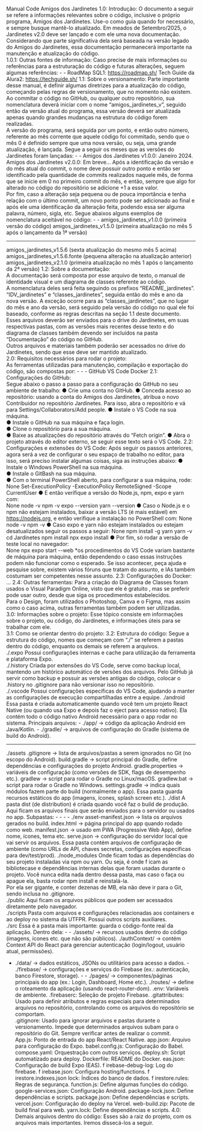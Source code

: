 Manual Code 
Amigos dos Jardinetes 
1.0: Introdução: 
O documento a seguir se refere a informações relevantes sobre o código, inclusive o próprio 
programa, Amigos dos Jardinetes. Use-o como guia quando for necessário, e sempre busque mantê-lo 
atualizado. Em meados de Setembro/2025, o Jardinetes v2.0 deve ser lançado e com ele uma nova 
documentação. Considerando que parte significativa dela será baseada na versão legado do Amigos do 
Jardinetes, essa documentação permanecerá importante na manutenção e atualização do código.  
1.0.1: Outras fontes de informação: 
Caso precise de mais informações ou referências para a estruturação do  código e futuras 
alterações, seguem algumas referências:  - - 
RoadMap SQL1: https://roadmap.sh/ 
Tech Guide da Alura2: https://techguide.sh/ 
1.1: Sobre o versionamento: 
Parte importante desse manual, é definir algumas diretrizes para a atualização do código, 
começando pelas regras de versionamento, que no momento não existem.  
Ao commitar o código no GitHub, ou qualquer outro repositório, sua nomenclatura deverá 
iniciar com o nome “amigos_jardinetes_v”, seguido então da versão atual do programa, essa versão 
deverá ser atualizada apenas quando grandes mudanças na estrutura do código forem realizadas.  
A versão do programa, será seguida por um ponto, e então outro número, referente ao mês 
corrente que aquele código foi commitado, sendo que o mês 0 é definido sempre que uma nova versão, ou 
seja, uma grande atualização, é lançada. Segue a seguir os meses que as versões do Jardinetes foram 
lançadas: - - 
Amigos dos Jardinetes v1.0.0: Janeiro 2024. 
Amigos dos Jardinetes v2.0.0: Em breve… 
Após a identificação da versão e do mês atual do commit, o nome deve possuir outro ponto e 
então ser identificado pela quantidade de commits realizados naquele mês, de forma que se inicie em 0 no 
primeiro commit do mês, e então, sempre que algo for alterado no código do repositório se adicione +1 a 
esse valor.  
Por fim, caso a alteração seja pequena ou de pouca importância e tenha relação com o último 
commit, um novo ponto pode ser adicionado ao final e após ele uma identificação da alteração feita, 
podendo essa ser alguma palavra, número, sigla, etc. 
Segue abaixos alguns exemplos de nomenclatura aceitável no código: - - 
amigos_jardinetes_v1.0.0 (primeira versão do código) 
amigos_jardinetes_v1.5.0 (primeira atualização no mês 5 após o lançamento da 1ª versão) 
- - - 
amigos_jardinetes_v1.5.6 (sexta atualização do mesmo mês 5 acima) 
amigos_jardinetes_v1.5.6.fonte (pequena alteração na atualização anterior) 
amigos_jardinetes_v2.1.0 (primeira atualização no mês 1 após o lançamento da 2ª versão) 
1.2: Sobre a documentação:  
A documentação será composta por esse arquivo de texto, o manual de identidade visual e um 
diagrama de classes referente ao código.  
A nomenclatura deles será feita seguindo os prefixos “README_jardinetes”. 
“IDV_jardinetes” e “classes_jardinetes”, seguida então do mês e ano da nova versão. A exceção ocorre 
para as “classes_jardinetes”, que no lugar do mês e ano da versão, será seguido pela versão do código no 
qual ele foi baseado, conforme as regras descritas na seção 1.1 deste documento.  
Esses arquivos deverão ser enviados para o drive do Jardinetes, em suas respectivas pastas, com as 
versões mais recentes desse texto e do diagrama de classes também devendo ser incluídos na pasta 
“Documentação” do código no GitHub.  
Outros arquivos e materiais também poderão ser acessados no drive do Jardinetes, sendo que esse 
deve ser mantido atualizado.  
2.0: Requisitos necessários para rodar o projeto:  
As ferramentas utilizadas para manutenção, compilação e exportação do código, são compostas 
por: - - - 
GitHub 
VS Code 
Docker 
2.1: Configurações do GitHub:  
Segue abaixo o passo a passo para a configuração do GitHub no seu ambiente de 
trabalho: 
● Crie uma conta no GitHub. 
● Conceda acesso ao repositório: usando a conta do Amigos dos Jardinetes, atribua 
o novo Contribuidor no repositório Jardinetes. Para isso, abra o repositório e vá 
para Settings/Collaborators/Add people. 
● Instale o VS Code na sua máquina.  
● Instale o GitHub na sua máquina e faça login.  
● Clone o repositório para a sua máquina.  
● Baixe as atualizações do repositório através do “Fetch origin”. 
● Abra o projeto através do editor externo, se seguir esse texto será o VS Code. 
2.2: Configurações e extensões do VS Code: 
Após seguir os passos anteriores, agora será a vez de configurar o seu espaço de trabalho 
no editor, para isso, será preciso instalar algumas coisas, siga as instruções abaixo: 
● Instale o Windows PowerShell na sua máquina.  
● Instale o GitBash na sua máquina.  
● Com o terminal PowerShell aberto, para configurar a sua máquina, rode: 
None
 Set-ExecutionPolicy -ExecutionPolicy RemoteSigned -Scope CurrentUser 
● E então verifique a versão do Node.js, npm, expo e yarn com:  
None
 node -v 
npm -v 
expo --version 
yarn --version 
● Caso o Node.js e o npm não estejam instalados, baixar a versão LTS (é mais 
estável) em https://nodejs.org, e então verifique a instalação no PowerShell com: 
None
 node -v 
npm -v 
● Caso expo e yarn não estejam instalados ou estejam desatualizados seguir os 
passos a seguir: 
None
 npm install -g yarn 
yarn -v 
cd Jardinetes 
npm install 
npx expo install 
● Por fim, só rodar a versão de teste local no navegador:  
None
 npx expo start --web 
*os procedimentos do VS Code variam bastante de máquina para máquina, então dependendo o 
caso essas instruções podem não funcionar como o esperado. Se isso acontecer, peça ajuda e 
pesquise sobre, existem vários fóruns que tratam do assunto, e IAs também costumam ser 
competentes nesse assunto. 
2.3: Configurações do Docker: 
… 
2.4: Outras ferramentas: 
Para a criação do Diagrama de Classes foram usados o Visual Paradigm Online, visto que ele é 
gratuito , mas se preferir pode usar outro, desde que siga os procedimentos estabelecidos.  
Para o Design, foram utilizados o Photoshop, Canva e o Figma, mas assim como o caso acima, 
outras ferramentas também podem ser utilizadas.  
3.0: Informações sobre o projeto: 
Esse tópico consiste em informações sobre o projeto, ou código, do Jardinetes, e informações 
úteis para se trabalhar com ele.  
3.1: Como se orientar dentro do projeto: 
3.2: Estrutura do código: 
Segue a estrutura do código, nomes que começam com “./” se referem a pastas dentro do código, 
enquanto os demais se referem a arquivos.  
./.expo 
Possui configurações internas e cache para utilização da ferramenta e plataforma Expo.  
./.history 
Criada por extensões do VS Code, serve como backup local, mantendo um histórico automático 
de versões dos arquivos. Pelo GitHub já servir como backup e possuir as versões antigas do código, 
colocar o .history no .gitignore para não versionar isso no repositório.  
./.vscode 
Possui configurações específicas do VS Code, ajudando a manter as configurações de execução 
compartilhadas entre a equipe. 
./android 
Essa pasta é criada automaticamente quando você tem um projeto React Native (ou quando usa 
Expo e depois faz o eject para acesso nativo). 
Ela contém todo o código nativo Android necessário para o app rodar no sistema. 
Principais arquivos: - ./app/ → código da aplicação Android em Java/Kotlin. - 
./gradle/ → arquivos de configuração do Gradle (sistema de build do Android). 
- - - - - - 
./assets 
.gitignore → lista de arquivos/pastas a serem ignorados no Git (no escopo do Android). 
build.gradle → script principal do Gradle, define dependências e configurações do 
projeto Android. 
gradle.properties → variáveis de configuração (como versões de SDK, flags de 
desempenho etc.). 
gradlew → script para rodar o Gradle no Linux/macOS. 
gradlew.bat → script para rodar o Gradle no Windows. 
settings.gradle → indica quais módulos fazem parte do build (normalmente o app). 
Essa pasta guarda recursos estáticos do app (imagens, ícones, splash screen etc.). 
./dist 
A pasta dist (de distribution) é criada quando você faz o build de produção. Aqui ficam os 
arquivos finais que serão enviados para o servidor ou usados no app. 
Subpastas: - - - - 
./env 
asset-manifest.json → lista os arquivos gerados no build. 
index.html → página principal do app quando rodado como web. 
manifest.json → usado em PWA (Progressive Web App), define nome, ícones, tema etc. 
serve.json → configuração do servidor local que vai servir os arquivos. 
Essa pasta contém arquivos de configuração de ambiente (como URLs de API, chaves secretas, 
configurações específicas para dev/test/prod). 
./node_modules 
Onde ficam todas as dependências do seu projeto instaladas via npm ou yarn. Ou seja, é onde 
f
 icam as bibliotecase e dependências internas delas que foram usadas durante o projeto. Você nunca edita 
nada dentro dessa pasta, mas caso o faça ou apague ela, basta rodar npm install e reinstalá-la.  
Por ela ser gigante, e conter dezenas de MB, ela não deve ir para o Git, sendo inclusa no 
.gitignore.  
./public 
Aqui ficam os arquivos públicos que podem ser acessados diretamente pelo navegador.  
./scripts 
Pasta com arquivos e configurações relacionadas aos containers e ao deploy no sistema da 
UTFPR. Possui outros scripts auxiliares.  
./src 
Essa é a pasta mais importante: guarda o código-fonte real da aplicação. 
Dentro dela: - - 
./assets/ → recursos usados dentro do código (imagens, ícones etc. que não são 
públicos). 
./authContext/ → contém Context API do React para gerenciar autenticação 
(login/logout, usuário atual, permissões). 
- ./data/ → dados estáticos, JSONs ou utilitários para acesso a dados. - 
./firebase/ → configurações e serviços do Firebase (ex.: autenticação, banco Firestore, 
storage). - - 
./pages/ → componentes/páginas principais do app (ex.: Login, Dashboard, Home etc.). 
./routes/ → define o roteamento da aplicação (usando react-router-dom). 
.env: Variáveis de ambiente. 
.firebaserc: Seleção de projeto Firebase. 
.gitattributes: Usado para definir atributos e regras especiais para determinados arquivos no repositório, 
controlando como os arquivos do repositório se comportam.  
.gitignore: Usado para ignorar arquivos e pastas durante o versionamento. Impede que determinados 
arquivos subam para o repositório do Git. Sempre verificar antes de realizar o commit.  
App.js: Ponto de entrada do app React/React Native. 
app.json: Arquivo para configuração do Expo. 
babel.config.js: Configuração do Babel. 
compose.yaml: Orquestração com outros serviços. 
deploy.sh: Script automatizado para deploy. 
Dockerfile: README do Docker. 
eas.json: Configuração de build Expo (EAS). 
f
 irebase-debug-log: Log do firebase. 
f
 irebase.json: Configura hosting/functions. 
f
 irestore.indexes.json lock: Índices do banco de dados. 
f
 irestore.rules: Regras de segurança. 
function.js: Define algumas funções do código. 
google-services.json: Configuração Android. 
package-lock.json: Define dependências e scripts. 
package.json: Define dependências e scripts. 
vercel.json: Configuração do deploy na Vercel. 
web-build.zip: Pacote de build final para web. 
yarn.lock: Define dependências e scripts. 
4.0: Demais arquivos dentro do código: 
Esses são a raiz do projeto, com os arquivos mais importantes. Iremos dissecá-los a seguir.  
